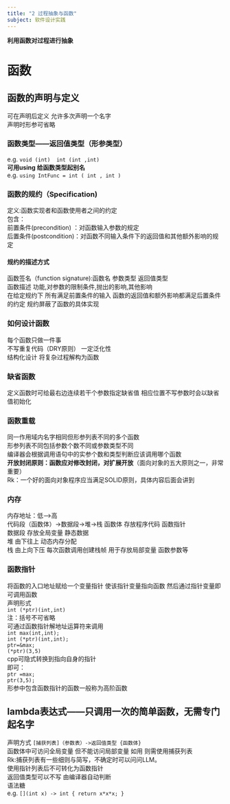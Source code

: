 ```yaml
---
title: "2 过程抽象与函数"
subject: 软件设计实践
---
```

**利用函数对过程进行抽象**
# 函数
## 函数的声明与定义 
可在声明后定义 允许多次声明一个名字  
声明时形参可省略
### 函数类型——返回值类型（形参类型）
e.g. `void (int)  int (int ,int)`  
**可用using 给函数类型起别名**   
e.g. `using IntFunc = int ( int , int ) `  
### 函数的规约（Specification)
定义:函数实现者和函数使用者之间的约定  
包含：  
  前置条件(precondition) ：对函数输入参数的规定  
  后置条件(postcondition)：对函数不同输入条件下的返回值和其他额外影响的规定  
#### 规约的描述方式
函数签名（function signature):函数名 参数类型 返回值类型  
函数描述 功能,对参数的限制条件,抛出的影响,其他影响  
在给定规约下 所有满足前置条件的输入 函数的返回值和额外影响都满足后置条件的约定
规约屏蔽了函数的具体实现 
### 如何设计函数
每个函数只做一件事  
不写重复代码（DRY原则） 
一定泛化性  
结构化设计 将复杂过程解构为函数   
### 缺省函数
定义函数时可给最右边连续若干个参数指定缺省值 相应位置不写参数时会以缺省值初始化  
### 函数重载
同一作用域内名字相同但形参列表不同的多个函数  
形参列表不同包括参数个数不同或参数类型不同  
编译器会根据调用语句中的实参个数和类型判断应该调用哪个函数  
**开放封闭原则：函数应对修改封闭，对扩展开放**（面向对象的五大原则之一，非常重要）  
Rk：一个好的面向对象程序应当满足SOLID原则，具体内容后面会讲到
### 内存
内存地址：低——>高  
代码段（函数体）->数据段->堆->栈
函数体 存放程序代码 函数指针  
数据段 存放全局变量 静态数据  
堆 由下往上 动态内存分配  
栈 由上向下压 每次函数调用创建栈帧 用于存放局部变量 函数参数等  
### 函数指针
将函数的入口地址赋给一个变量指针 使该指针变量指向函数 然后通过指针变量即可调用函数  
声明形式  
`int (*ptr)(int,int)`  
注：括号不可省略   
可通过函数指针解地址运算符来调用  
`int max(int,int);`  
`int (*ptr)(int,int);`  
`ptr=&max;`  
`(*ptr)(3,5)`  
cpp可隐式转换到指向自身的指针  
即可：  
`ptr =max;`  
`ptr(3,5);`  
形参中包含函数指针的函数一般称为高阶函数
## lambda表达式——只调用一次的简单函数，无需专门起名字
声明方式
`[捕获列表]（参数表）->返回值类型 {函数体}`  
函数体中可访问全局变量 但不能访问局部变量 如用 则需使用捕获列表  
Rk:捕获列表有一些细则与简写，不确定时可以问问LLM。  
使用指针列表后不可转化为函数指针  
返回值类型可以不写 由编译器自动判断  
语法糖  
e.g. `[](int x) -> int { return x*x*x; }`
